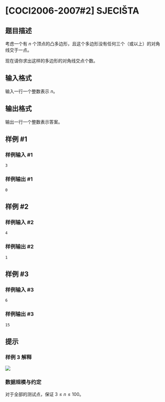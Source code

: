 # [COCI2006-2007#2] SJECIŠTA

## 题目描述

考虑一个有 $n$ 个顶点的凸多边形，且这个多边形没有任何三个（或以上）的对角线交于一点。

现在请你求出这样的多边形的对角线交点个数。

## 输入格式

输入一行一个整数表示 $n$。

## 输出格式

输出一行一个整数表示答案。

## 样例 #1

### 样例输入 #1
```
3
```

### 样例输出 #1

```
0
```

## 样例 #2

### 样例输入 #2
```
4
```

### 样例输出 #2

```
1
```

## 样例 #3

### 样例输入 #3
```
6
```

### 样例输出 #3

```
15
```

## 提示

### 样例 3 解释
![](https://cdn.luogu.com.cn/upload/image_hosting/07pgpeuy.png)

### 数据规模与约定

对于全部的测试点，保证 $3 \leq n \leq 100$。
